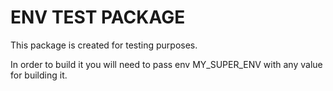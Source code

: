 # ENV TEST PACKAGE

This package is created for testing purposes.

In order to build it you will need to pass env MY_SUPER_ENV with any value for building it.



